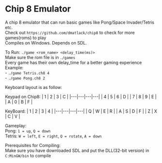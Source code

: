 # Chip 8 Emulator
A chip 8 emulator that can run basic games like Pong/Space Invader/Tetris etc.\
Check out `https://github.com/dmatlack/chip8` to check for more games(roms) to play\
Compiles on Windows. Depends on SDL.

To Run: `./game <rom_name> <delay_time(ms)>`\
Make sure the rom file is in `./games`\
Every game has their own delay_time for a better gaming experience\
Example: \
	- `./game Tetris.ch8 4`\
	- `./game Pong.ch8 2`

Keyboard layout is as follow:

Keypad on Chip8:
| 1 | 2 | 3 | C |
|---|---|---|---|
| 4 | 5 | 6 | D |
| 7 | 8 | 9 | E |
| A | 0 | B | F |


KeyBoard:
| 1 | 2 | 3 | 4 |
|---|---|---|---|
| Q | W | E | R |
| A | S | D | F |
| Z | X | C | V |

Gameplay:\
Pong: `1 = up`, `Q = down`\
Tetris: `W = left`, `E = right`, `Q = rotate`, `A = down`

Prerequisites for Compiling:\
Make sure you have downloaded SDL and put the DLL(32-bit version) in `C:MinGW/bin` to compile
